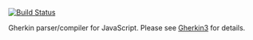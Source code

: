 [![Build Status](https://secure.travis-ci.org/cucumber/gherkin-javascript.png)](http://travis-ci.org/cucumber/gherkin-javascript)

Gherkin parser/compiler for JavaScript. Please see [Gherkin3](https://github.com/cucumber/gherkin3) for details.
